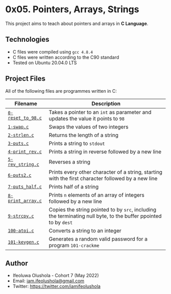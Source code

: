 # 0x05. Pointers, Arrays, Strings

This project aims to teach about pointers and arrays in **C Language**.

## Technologies
* C files were compiled using `gcc 4.8.4`
* C files were written according to the C90 standard
* Tested on Ubuntu 20.04.0 LTS

## Project Files
All of the following files are programmes written in C:

| Filename | Description |
| -------- | ----------- |
| [`0-reset_to_98.c`](./0-reset_to_98.c) | Takes a pointer to an `int` as parameter and updates the value it points to `98` |
| [`1-swap.c`](./1-swap.c) | Swaps the values of two integers |
| [`2-strlen.c`](./2-strlen.c) | Returns the length of a string |
| [`3-puts.c`](./3-puts.c) | Prints a string to `stdout` |
| [`4-print_rev.c`](./4-print_rev.c) | Prints a string in reverse followed by a new line |
| [`5-rev_string.c`](./5-rev_string.c) | Reverses a string |
| [`6-puts2.c`](./6-puts2.c) | Prints every other character of a string, starting with the first character followed by a new line |
| [`7-puts_half.c`](./7-puts_half.c) | Prints half of a string |
| [`8-print_array.c`](./8-print_array.c) | Prints `n` elements of an array of integers followed by a new line |
| [`9-strcpy.c`](./9-strcpy.c) | Copies the string pointed to by `src`, including the terminating null byte, to the buffer ppointed to by `dest` |
| [`100-atoi.c`](./100-atoi.c) | Converts a string to an integer |
| [`101-keygen.c`](./101-keygen.c) | Generates a random valid password for a program `101-crackme` |

## Author
* Ifeoluwa Olushola - Cohort 7 (May 2022)
* Email: iam.ifeolushola@gmail.com
* Twitter: https://twitter.com/iamifeolushola
